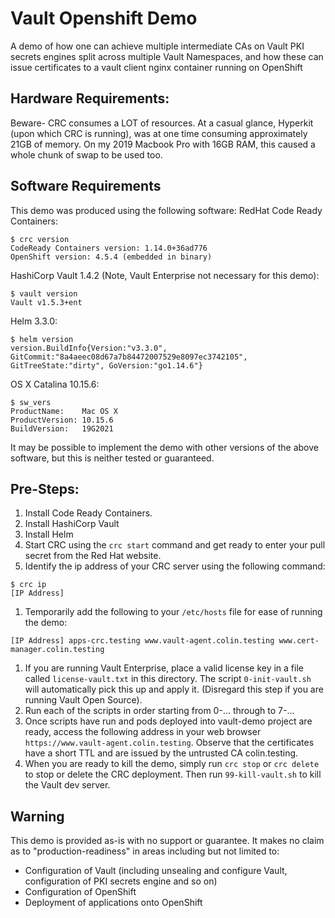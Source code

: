 # Vault Openshift Demo
A demo of how one can achieve multiple intermediate CAs on Vault PKI secrets engines split across multiple Vault Namespaces, and how these can issue certificates to a vault client nginx container running on OpenShift

## Hardware Requirements:
Beware- CRC consumes a LOT of resources. At a casual glance, Hyperkit (upon which CRC is running), was at one time consuming approximately 21GB of memory. On my 2019 Macbook Pro with 16GB RAM, this caused a whole chunk of swap to be used too.

## Software Requirements
This demo was produced using the following software:
RedHat Code Ready Containers:
```
$ crc version
CodeReady Containers version: 1.14.0+36ad776
OpenShift version: 4.5.4 (embedded in binary)
```
HashiCorp Vault 1.4.2 (Note, Vault Enterprise not necessary for this demo):
```
$ vault version
Vault v1.5.3+ent
```
Helm 3.3.0:
```
$ helm version
version.BuildInfo{Version:"v3.3.0", GitCommit:"8a4aeec08d67a7b84472007529e8097ec3742105", GitTreeState:"dirty", GoVersion:"go1.14.6"}
```
OS X Catalina 10.15.6:
```
$ sw_vers
ProductName:	Mac OS X
ProductVersion:	10.15.6
BuildVersion:	19G2021
```

It may be possible to implement the demo with other versions of the above software, but this is neither tested
or guaranteed.

## Pre-Steps:
1. Install Code Ready Containers.
1. Install HashiCorp Vault
1. Install Helm
1. Start CRC using the `crc start` command and get ready to enter your pull secret from the Red Hat website.
1. Identify the ip address of your CRC server using the following command:
```
$ crc ip
[IP Address]
```
1. Temporarily add the following to your `/etc/hosts` file for ease of running the demo:
```
[IP Address] apps-crc.testing www.vault-agent.colin.testing www.cert-manager.colin.testing
```
1. If you are running Vault Enterprise, place a valid license key in a file called `license-vault.txt` in
this directory. The script `0-init-vault.sh` will automatically pick this up and apply it. (Disregard this step if you are running Vault Open Source).
1. Run each of the scripts in order starting from 0-... through to 7-...
1. Once scripts have run and pods deployed into vault-demo project are ready, access the following address
in your web browser `https://www.vault-agent.colin.testing`.
Observe that the certificates have a short TTL and are issued by the untrusted CA colin.testing.
1. When you are ready to kill the demo, simply run `crc stop` or `crc delete` to stop or delete the CRC deployment. Then run `99-kill-vault.sh` to kill the Vault dev server.
## Warning
This demo is provided as-is with no support or guarantee. It makes no claim as to "production-readiness" in areas including but not limited to:
- Configuration of Vault (including unsealing and configure Vault, configuration of PKI secrets engine and so on)
- Configuration of OpenShift
- Deployment of applications onto OpenShift
